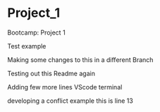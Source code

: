 # Project_1
Bootcamp: Project 1

Test example

Making some changes to this in a different Branch

Testing out this Readme again

Adding few more lines VScode terminal

developing a conflict example
this is line 13